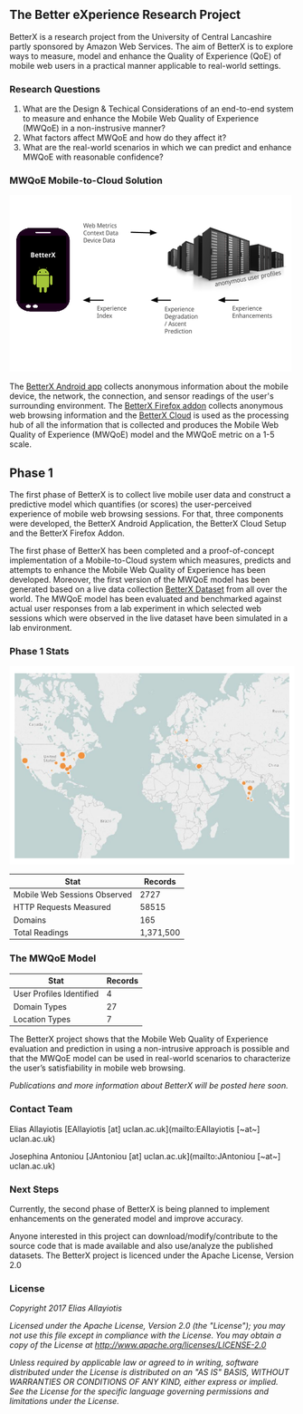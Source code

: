 ## The Better eXperience Research Project

BetterX is a research project from the University of Central Lancashire partly sponsored by Amazon Web Services.  The aim of BetterX is to explore ways to measure, model and enhance the Quality of Experience (QoE) of mobile web users in a practical manner applicable to real-world settings.

### Research Questions
1. What are the Design & Techical Considerations of an end-to-end system to measure and enhance the Mobile Web Quality of Experience (MWQoE) in a non-instrusive manner?
2. What factors affect MWQoE and how do they affect it?
3. What are the real-world scenarios in which we can predict and enhance MWQoE with reasonable confidence?

### MWQoE Mobile-to-Cloud Solution
![Image](mobile-cloud-interaction-2.png)

The <a href="https://github.com/eliasall/BetterX-Android" target="_blank">BetterX Android app</a> collects anonymous information about the mobile device, the network, the connection, and sensor readings of the user's surrounding environment.  The <a href="https://github.com/eliasall/BetterX-Firefox" target="_blank">BetterX Firefox addon</a> collects anonymous web browsing information and the <a href="https://github.com/eliasall/BetterX-Cloud" target="_blank">BetterX Cloud</a> is used as the processing hub of all the information that is collected and produces the Mobile Web Quality of Experience (MWQoE) model and the MWQoE metric on a 1-5 scale.

## Phase 1
The first phase of BetterX is to collect live mobile user data and construct a predictive model which quantifies (or scores) the user-perceived experience of mobile web browsing sessions.  For that, three components were developed, the BetterX Android Application, the BetterX Cloud Setup and the BetterX Firefox Addon.

The first phase of BetterX has been completed and a proof-of-concept implementation of a Mobile-to-Cloud system which measures, predicts and attempts to enhance the Mobile Web Quality of Experience has been developed.  Moreover, the first version of the MWQoE model has been generated based on a live data collection <a href="https://github.com/eliasall/BetterX-Dataset" target="_blank">BetterX Dataset</a> from all over the world.  The MWQoE model has been evaluated and benchmarked against actual user responses from a lab experiment in which selected web sessions which were observed in the live dataset have been simulated in a lab environment.

### Phase 1 Stats
![Image](phase1-map.png)

Stat | Records
------------ | -------------
Mobile Web Sessions Observed | 2727
HTTP Requests Measured | 58515
Domains | 165
Total Readings | 1,371,500

### The MWQoE Model

Stat | Records
------------ | -------------
User Profiles Identified | 4
Domain Types | 27
Location Types | 7

The BetterX project shows that the Mobile Web Quality of Experience evaluation and prediction in using a non-intrusive approach is possible and that the MWQoE model can be used in real-world scenarios to characterize the user’s satisfiability in mobile web browsing.

_Publications and more information about BetterX will be posted here soon._

### Contact Team
Elias Allayiotis [EAllayiotis [at] uclan.ac.uk](mailto:EAllayiotis [~at~] uclan.ac.uk)

Josephina Antoniou [JAntoniou [at] uclan.ac.uk](mailto:JAntoniou [~at~] uclan.ac.uk)

### Next Steps
Currently, the second phase of BetterX is being planned to implement enhancements on the generated model and improve accuracy.

Anyone interested in this project can download/modify/contribute to the source code that is made available and also use/analyze the published datasets.  The BetterX project is licenced under the Apache License, Version 2.0

### License
_Copyright 2017 Elias Allayiotis_

_Licensed under the Apache License, Version 2.0 (the "License"); you may not use this file except in compliance with the License. You may obtain a copy of the License at http://www.apache.org/licenses/LICENSE-2.0_

_Unless required by applicable law or agreed to in writing, software distributed under the License is distributed on an "AS IS" BASIS, WITHOUT WARRANTIES OR CONDITIONS OF ANY KIND, either express or implied. See the License for the specific language governing permissions and limitations under the License._
